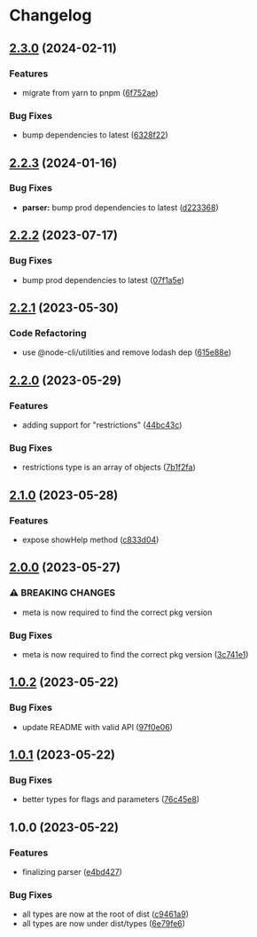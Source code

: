 # Changelog

## [2.3.0](https://github.com/aversini/node-cli/compare/parser-v2.2.3...parser-v2.3.0) (2024-02-11)


### Features

* migrate from yarn to pnpm ([6f752ae](https://github.com/aversini/node-cli/commit/6f752ae9d4d6fb0170ccd3cac99a236eb58130f5))


### Bug Fixes

* bump dependencies to latest ([6328f22](https://github.com/aversini/node-cli/commit/6328f22523f7760932d563f79cace26715b17d7d))

## [2.2.3](https://github.com/aversini/node-cli/compare/parser-v2.2.2...parser-v2.2.3) (2024-01-16)


### Bug Fixes

* **parser:** bump prod dependencies to latest ([d223368](https://github.com/aversini/node-cli/commit/d2233688bca3758ff036c6e51f9aa77f646349e2))

## [2.2.2](https://github.com/aversini/node-cli/compare/parser-v2.2.1...parser-v2.2.2) (2023-07-17)


### Bug Fixes

* bump prod dependencies to latest ([07f1a5e](https://github.com/aversini/node-cli/commit/07f1a5e098be2990e4cc2387b9ad5dfc0ae89b2a))

## [2.2.1](https://github.com/aversini/node-cli/compare/parser-v2.2.0...parser-v2.2.1) (2023-05-30)


### Code Refactoring

* use @node-cli/utilities and remove lodash dep ([615e88e](https://github.com/aversini/node-cli/commit/615e88e12ac65287646a277deb43c1b484bca57c))

## [2.2.0](https://github.com/aversini/node-cli/compare/parser-v2.1.0...parser-v2.2.0) (2023-05-29)


### Features

* adding support for "restrictions" ([44bc43c](https://github.com/aversini/node-cli/commit/44bc43cae817f714f67c2d9bb12e8d190c6d3c87))


### Bug Fixes

* restrictions type is an array of objects ([7b1f2fa](https://github.com/aversini/node-cli/commit/7b1f2faf7243f622fa97ce774e26c913fb58dae2))

## [2.1.0](https://github.com/aversini/node-cli/compare/parser-v2.0.0...parser-v2.1.0) (2023-05-28)


### Features

* expose showHelp method ([c833d04](https://github.com/aversini/node-cli/commit/c833d04cfc01a81722d35704a20088fb29f891e1))

## [2.0.0](https://github.com/aversini/node-cli/compare/parser-v1.0.2...parser-v2.0.0) (2023-05-27)


### ⚠ BREAKING CHANGES

* meta is now required to find the correct pkg version

### Bug Fixes

* meta is now required to find the correct pkg version ([3c741e1](https://github.com/aversini/node-cli/commit/3c741e1f5825129b2d05b7fc223e17ebdfd54f54))

## [1.0.2](https://github.com/aversini/node-cli/compare/parser-v1.0.1...parser-v1.0.2) (2023-05-22)


### Bug Fixes

* update README with valid API ([97f0e06](https://github.com/aversini/node-cli/commit/97f0e0611d7fefa61c620a18cb847ad1e5d56b01))

## [1.0.1](https://github.com/aversini/node-cli/compare/parser-v1.0.0...parser-v1.0.1) (2023-05-22)


### Bug Fixes

* better types for flags and parameters ([76c45e8](https://github.com/aversini/node-cli/commit/76c45e88b77bf2d0cd43c0f099bbf3132a5932bf))

## 1.0.0 (2023-05-22)


### Features

* finalizing parser ([e4bd427](https://github.com/aversini/node-cli/commit/e4bd4273eab752f4f516efc9794854d1d74c95f9))


### Bug Fixes

* all types are now at the root of dist ([c9461a9](https://github.com/aversini/node-cli/commit/c9461a9d91db8e3f77eedd7b03469b5f09e75a2e))
* all types are now under dist/types ([6e79fe6](https://github.com/aversini/node-cli/commit/6e79fe6a4d5dc0ce1d0c89580fcabd2752e8cfb2))
